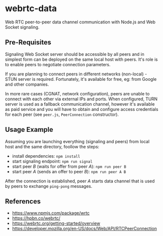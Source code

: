 # webrtc-data

Web RTC peer-to-peer data channel communication with Node.js and Web Socket signaling.

## Pre-Requisites

Signaling Web Socket server should be accessible by all peers and in simplest form can be deployed on the same local host with peers. It's role is to enable peers to negotiate connection parameters. 

If you are planning to connect peers in different networks (non-local) - STUN server is required. Fortunately, it's available for free, eg: from Google and other companies.

In more rare cases (CGNAT, network configuration), peers are unable to connect with each other via external IPs and ports. When configured, TURN server is used as a fallback communication channel, however it's available as paid service and you will have to obtain and configure access credentials for each peer (see `peer.js`, `PeerConnection` constructor).

## Usage Example

Assuming you are launching everything (signaling and peers) from local host and the same directory, foollow the steps:

- install dependencies: `npm install`
- start signaling endpoint: `npm run signal`
- start peer *B* (waits for offer from peer *A*): `npm run peer B`
- start peer *A* (sends an offer to peer *B*): `npm run peer A B`

After the connection is established, peer *A* starts data channel that is used by peers to exchange `ping-pong` messages. 

## References

- https://www.npmjs.com/package/wrtc
- https://hpbn.co/webrtc/
- https://webrtc.org/getting-started/overview
- https://developer.mozilla.org/en-US/docs/Web/API/RTCPeerConnection
